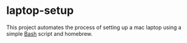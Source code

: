# laptop-setup

This project automates the process of setting up a mac laptop using a simple [Bash](https://www.gnu.org/software/bash/) script and homebrew.
